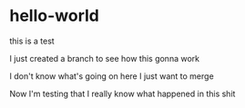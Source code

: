 # hello-world
this is a test

I just created a branch to see how this gonna work

I don't know what's going on here I just want to merge

Now I'm testing that I really know what happened in this shit
